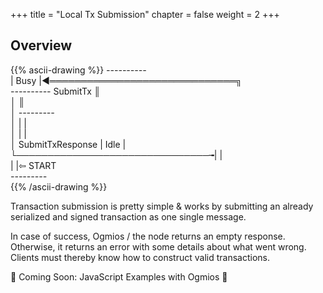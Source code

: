 
+++
title = "Local Tx Submission"
chapter = false
weight = 2
+++


## Overview

{{% ascii-drawing %}}
 *----------*                                                
 |   Busy   |◀══════════════════════════════╗                
 *----------*            SubmitTx           ║                
      │                                     ║                
      │                                *---------*           
      │                                |         |           
      │                                |         |           
      │          SubmitTxResponse      |   Idle  |           
      └───────────────────────────────╼|         |           
                                       |         |⇦ START    
                                       *---------*           
{{% /ascii-drawing %}}

Transaction submission is pretty simple & works by submitting an already serialized and signed transaction as one single message.

In case of success, Ogmios / the node returns an empty response. Otherwise, it returns an error with some details about what went wrong. Clients must thereby know how to construct valid transactions.

🚧 Coming Soon: JavaScript Examples with Ogmios 🚧

